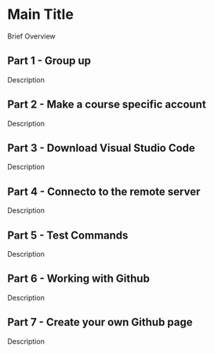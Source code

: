 # Main Title 

Brief Overview

## Part 1 - Group up

Description

## Part 2 - Make a course specific account

Description

## Part 3 - Download Visual Studio Code

Description

## Part 4 - Connecto to the remote server

Description

## Part 5 - Test Commands

Description

## Part 6 - Working with Github

Description

## Part 7 - Create your own Github page

Description

